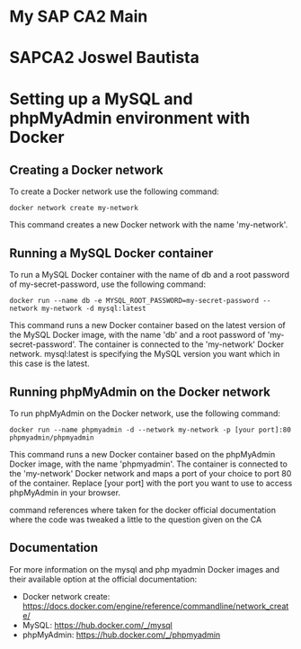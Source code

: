 # My SAP CA2 Main
# SAPCA2 Joswel Bautista 

# Setting up a MySQL and phpMyAdmin environment with Docker

## Creating a Docker network

To create a Docker network use the following command:

```
docker network create my-network
```

This command creates a new Docker network with the name 'my-network'.

## Running a MySQL Docker container

To run a MySQL Docker container with the name of db and a root password of my-secret-password, use the following command:

```
docker run --name db -e MYSQL_ROOT_PASSWORD=my-secret-password --network my-network -d mysql:latest
```
This command runs a new Docker container based on the latest version of the MySQL Docker image, with the name 'db' and a root password of 'my-secret-password'. The container is connected to the 'my-network' Docker network. mysql:latest is specifying the MySQL version you want which in this case is the latest. 

## Running phpMyAdmin on the Docker network

To run phpMyAdmin on the Docker network, use the following command:

```
docker run --name phpmyadmin -d --network my-network -p [your port]:80 phpmyadmin/phpmyadmin
```

This command runs a new Docker container based on the phpMyAdmin Docker image, with the name 'phpmyadmin'. The container is connected to the 'my-network' Docker network and maps a port of your choice to port 80 of the container. Replace [your port] with the port you want to use to access phpMyAdmin in your browser.

command references where taken for the docker official documentation where the code was tweaked a little to the question given on the CA  

## Documentation
For more information on the mysql and php myadmin Docker images and their available option at the official documentation:

- Docker network create: https://docs.docker.com/engine/reference/commandline/network_create/
- MySQL: https://hub.docker.com/_/mysql
- phpMyAdmin: https://hub.docker.com/_/phpmyadmin
